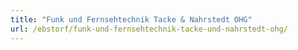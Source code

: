 ```yaml
---
title: "Funk und Fernsehtechnik Tacke & Nahrstedt OHG"
url: /ebstorf/funk-und-fernsehtechnik-tacke-und-nahrstedt-ohg/
---
```

